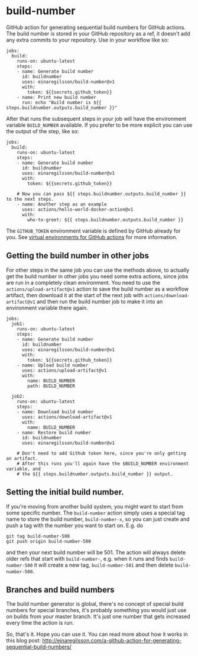 # build-number
GitHub action for generating sequential build numbers for GitHub actions. The build number is stored in your GitHub repository as a ref, it doesn't add any extra commits to your repository. Use in your workflow like so:

```
jobs:
  build:
    runs-on: ubuntu-latest
    steps:
    - name: Generate build number
      id: buildnumber
      uses: einaregilsson/build-number@v1 
      with:
        token: ${{secrets.github_token}}        
    - name: Print new build number
      run: echo "Build number is ${{ steps.buildnumber.outputs.build_number }}"
```

After that runs the subsequent steps in your job will have the environment variable ```BUILD_NUMBER``` available. If you prefer to be more explicit you can use the output of the step, like so:

```
jobs:
  build:
    runs-on: ubuntu-latest
    steps:
    - name: Generate build number
      id: buildnumber
      uses: einaregilsson/build-number@v1 
      with:
        token: ${{secrets.github_token}}        
    
    # Now you can pass ${{ steps.buildnumber.outputs.build_number }} to the next steps.
    - name: Another step as an example
      uses: actions/hello-world-docker-action@v1
      with:
        who-to-greet: ${{ steps.buildnumber.outputs.build_number }}
```
The `GITHUB_TOKEN` environment variable is defined by GitHub already for you. See [virtual environments for GitHub actions](https://help.github.com/en/articles/virtual-environments-for-github-actions#github_token-secret) for more information.

## Getting the build number in other jobs

For other steps in the same job you can use the methods above, to actually get the build number in other jobs you need some extra actions, since jobs are run in a completely clean environment. You need to use the ```actions/upload-artifact@v1``` action to save the build number as a workflow artifact, then download it at the start of the next job with ```actions/download-artifact@v1``` and then run the build number job to make it into an environment variable there again.

```
jobs:
  job1:
    runs-on: ubuntu-latest
    steps:
    - name: Generate build number
      id: buildnumber
      uses: einaregilsson/build-number@v1 
      with:
        token: ${{secrets.github_token}}        
    - name: Upload build number
      uses: actions/upload-artifact@v1
      with:
        name: BUILD_NUMBER
        path: BUILD_NUMBER
          
  job2:
    runs-on: ubuntu-latest
    steps:
    - name: Download build number
      uses: actions/download-artifact@v1
      with:
        name: BUILD_NUMBER
    - name: Restore build number
      id: buildnumber
      uses: einaregilsson/build-number@v1 
    
    # Don't need to add Github token here, since you're only getting an artifact.
    # After this runs you'll again have the $BUILD_NUMBER environment variable, and 
    # the ${{ steps.buildnumber.outputs.build_number }} output.
```


## Setting the initial build number.

If you're moving from another build system, you might want to start from some specific number. The ```build-number``` action simply uses a special tag name to store the build number, ```build-number-x```, so you can just create and push a tag with the number you want to start on. E.g. do

```
git tag build-number-500
git push origin build-number-500
```

and then your next build number will be 501. The action will always delete older refs that start with ```build-number-```, e.g. when it runs and finds ```build-number-500``` it will create a new tag, ```build-number-501``` and then delete ```build-number-500```.

## Branches and build numbers

The build number generator is global, there's no concept of special build numbers for special branches, it's probably something you would just use on builds from your master branch. It's just one number that gets increased every time the action is run.

So, that's it. Hope you can use it. You can read more about how it works in this blog post: http://einaregilsson.com/a-github-action-for-generating-sequential-build-numbers/

